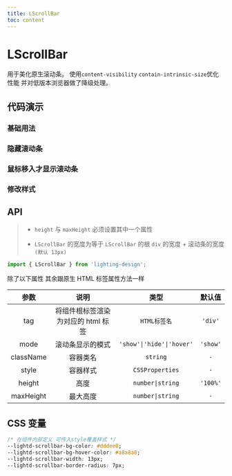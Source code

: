 ```yaml
---
title: LScrollBar
toc: content
---
```


# LScrollBar

用于美化原生滚动条。
使用`content-visibility` `contain-intrinsic-size`优化性能 并对低版本浏览器做了降级处理。

## 代码演示

### 基础用法

<code src="./demos/Demo1.tsx" ></code>

### 隐藏滚动条

<code src="./demos/Demo2.tsx" ></code>

### 鼠标移入才显示滚动条

<code src="./demos/Demo3.tsx" ></code>

### 修改样式

<code src="./demos/Demo4.tsx" ></code>

## API

> - `height` 与 `maxHeight` 必须设置其中一个属性
>
> - `LScrollBar` 的宽度为等于 `LScrollBar` 的根 `div` 的宽度 + 滚动条的宽度 `(默认 13px)`

```ts
import { LScrollBar } from 'lighting-design';
```

除了以下属性 其余跟原生 HTML 标签属性方法一样

|   参数    |                说明                |           类型            |  默认值  |
| :-------: | :--------------------------------: | :-----------------------: | :------: |
|    tag    | 将组件根标签渲染为对应的 html 标签 |       `HTML标签名`        | `'div'`  |
|   mode    |          滚动条显示的模式          | `'show'\|'hide'\|'hover'` | `'show'` |
| className |              容器类名              |         `string`          |   `-`    |
|   style   |              容器样式              |      `CSSProperties`      |   `-`    |
|  height   |                高度                |     `number\|string`      | `'100%'` |
| maxHeight |              最大高度              |     `number\|string`      |   `-`    |

## CSS 变量

```css
/* 在组件内部定义 可传入style覆盖样式 */
--lightd-scrollbar-bg-color: #dddee0;
--lightd-scrollbar-bg-hover-color: #a8a8a8;
--lightd-scrollbar-width: 13px;
--lightd-scrollbar-border-radius: 7px;
```
